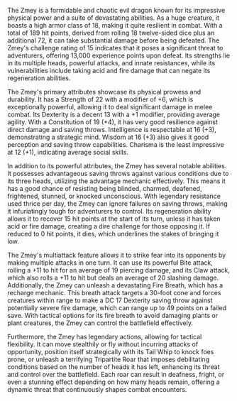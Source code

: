 The Zmey is a formidable and chaotic evil dragon known for its impressive physical power and a suite of devastating abilities. As a huge creature, it boasts a high armor class of 18, making it quite resilient in combat. With a total of 189 hit points, derived from rolling 18 twelve-sided dice plus an additional 72, it can take substantial damage before being defeated. The Zmey's challenge rating of 15 indicates that it poses a significant threat to adventurers, offering 13,000 experience points upon defeat. Its strengths lie in its multiple heads, powerful attacks, and innate resistances, while its vulnerabilities include taking acid and fire damage that can negate its regeneration abilities.

The Zmey's primary attributes showcase its physical prowess and durability. It has a Strength of 22 with a modifier of +6, which is exceptionally powerful, allowing it to deal significant damage in melee combat. Its Dexterity is a decent 13 with a +1 modifier, providing average agility. With a Constitution of 19 (+4), it has very good resilience against direct damage and saving throws. Intelligence is respectable at 16 (+3), demonstrating a strategic mind. Wisdom at 16 (+3) also gives it good perception and saving throw capabilities. Charisma is the least impressive at 12 (+1), indicating average social skills.

In addition to its powerful attributes, the Zmey has several notable abilities. It possesses advantageous saving throws against various conditions due to its three heads, utilizing the advantage mechanic effectively. This means it has a good chance of resisting being blinded, charmed, deafened, frightened, stunned, or knocked unconscious. With legendary resistance used thrice per day, the Zmey can ignore failures on saving throws, making it infuriatingly tough for adventurers to control. Its regeneration ability allows it to recover 15 hit points at the start of its turn, unless it has taken acid or fire damage, creating a dire challenge for those opposing it. If reduced to 0 hit points, it dies, which underlines the stakes of bringing it low.

The Zmey's multiattack feature allows it to strike fear into its opponents by making multiple attacks in one turn. It can use its powerful Bite attack, rolling a +11 to hit for an average of 19 piercing damage, and its Claw attack, which also rolls a +11 to hit but deals an average of 20 slashing damage. Additionally, the Zmey can unleash a devastating Fire Breath, which has a recharge mechanic. This breath attack targets a 30-foot cone and forces creatures within range to make a DC 17 Dexterity saving throw against potentially severe fire damage, which can range up to 49 points on a failed save. With tactical options for its fire breath to avoid damaging plants or plant creatures, the Zmey can control the battlefield effectively.

Furthermore, the Zmey has legendary actions, allowing for tactical flexibility. It can move stealthily or fly without incurring attacks of opportunity, position itself strategically with its Tail Whip to knock foes prone, or unleash a terrifying Tripartite Roar that imposes debilitating conditions based on the number of heads it has left, enhancing its threat and control over the battlefield. Each roar can result in deafness, fright, or even a stunning effect depending on how many heads remain, offering a dynamic threat that continuously shapes combat encounters.